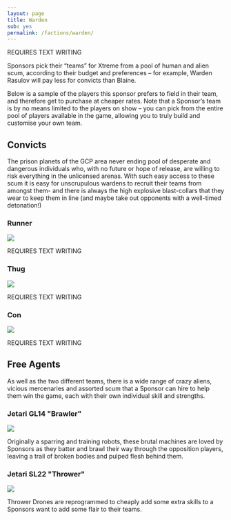 ```yaml
---
layout: page
title: Warden
sub: yes
permalink: /factions/warden/
---
```


<!-- for each faction -->

REQUIRES TEXT WRITING

Sponsors pick their “teams” for Xtreme from a pool of human and alien scum, according to their budget and preferences – for example, Warden Rasulov will pay less for convicts than Blaine.

Below is a sample of the players this sponsor prefers to field in their team, and therefore get to purchase at cheaper rates. Note that a Sponsor’s team is by no means limited to the players on show – you can pick from the entire pool of players available in the game, allowing you to truly build and customise your own team.

<h2>Convicts</h2>

<!-- for each faction -->

The prison planets of the GCP area never ending pool of desperate and dangerous individuals who, with no future or hope of release, are willing to risk everything in the unlicensed arenas. With such easy access to these scum it is easy for unscrupulous wardens to recruit their teams from amongst them- and there is always the high explosive blast-collars that they wear to keep them in line (and maybe take out opponents with a well-timed detonation!)

<!-- Content Row -->
<div class="row">
<div class="col-md-4">
<h3>Runner</h3>
<a href="blaine/"><img src="../img/Zee Pirate_color-head.png" class="pull-left img-responsive " /></a>
<p>REQUIRES TEXT WRITING</p>
</div>
<!-- /.col-md-4 -->
 <div class="col-md-4">
<h3>Thug</h3>
<a href="zees/"><img src="../img/Zee Pirate_color-head.png" class="pull-left img-responsive " /></a>
<p>REQUIRES TEXT WRITING</p>
</div>
<!-- /.col-md-4 -->
 <div class="col-md-4">
<h3>Con</h3>
<a href="zees/"><img src="../img/Zee Pirate_color-head.png" class="pull-left img-responsive " /></a>
<p>REQUIRES TEXT WRITING</p>
</div>
<!-- /.col-md-4 -->
</div>
<!-- /.row -->

<h2>Free Agents</h2>

As well as the two different teams, there is a wide range of crazy aliens, vicious mercenaries and assorted scum that a Sponsor can hire to help them win the game, each with their own individual skill and strengths.

<!-- Content Row -->
<div class="row">
<div class="col-md-4">
<h3>Jetari GL14 "Brawler"</h3>
<a href="warden/"><img src="../img/Zee Pirate_color-head.png" class="pull-left img-responsive " /></a>
<p>Originally a sparring and training robots, these brutal machines are loved by Sponsors as they batter and brawl their way through the opposition players, leaving a trail of broken bodies and pulped flesh behind them.</p>
</div>
<!-- /.col-md-4 -->
 <div class="col-md-4">
<h3>Jetari SL22 "Thrower"</h3>
<a href="warden/"><img src="../img/Zee Pirate_color-head.png" class="pull-left img-responsive " /></a>
<p>Thrower Drones are reprogrammed to cheaply add some extra skills to a Sponsors want to add some flair to their teams.</p>
</div>
<!-- /.col-md-4 -->
</div>
<!-- /.row -->
